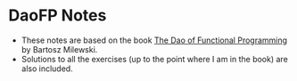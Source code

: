# DaoFP Notes

- These notes are based on the book [The Dao of Functional Programming](https://github.com/BartoszMilewski/Publications/blob/master/TheDaoOfFP/DaoFP.pdf) by Bartosz Milewski.
- Solutions to all the exercises (up to the point where I am in the book) are also included.
